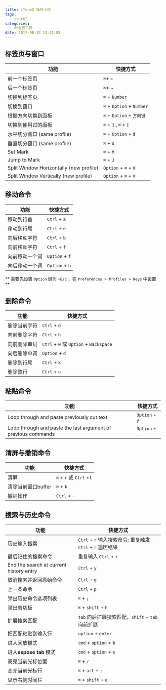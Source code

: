 ```yaml
---
title: iTerm2 操作小结
tags:
  - iterm2
categories:
  - 命令行工具
date: 2017-08-13 13:41:05
---
```



## 标签页与窗口

**功能** | **快捷方式**
-------- | --------
前一个标签页 | `⌘`+ `←`
后一个标签页 | `⌘`+ `→`
切换到标签页 | `⌘` + `Number`
切换到窗口 | `⌘` + `Option` + `Number`
根据方向切换到面板 | `⌘` + `Option` + `方向键`
切换到使用过的面板 | `⌘` + `]` , `⌘` + `[`
水平切分窗口 (same profile) | `⌘` + `Option` + `d`
垂直切分窗口 (same profile) | `⌘` + `d`
Set Mark | `⌘` + `M`
Jump to Mark | `⌘` + `J`
Split Window Horizontally (new profile) | `Option` + `⌘` + `H`
Split Window Vertically (new profile) | `Option` + `⌘` + `V`

## 移动命令

**功能** | **快捷方式**
-------- | --------
移动到行首 | `Ctrl` + `a`
移动到行尾 | `Ctrl` + `e`
向后移动字符 | `Ctrl` + `b`
向前移动字符 | `Ctrl` + `f`
向前移动一个词 | `Option` + `f`
向后移动一个词 | `Option` + `b`

** 需要先设置 `Option` 键为 `+Esc` ，在 `Preferences > Profiles > Keys` 中设置 **

## 删除命令

**功能** | **快捷方式**
-------- | --------
删除当前字符 | `Ctrl` + `d`
向前删除字符 | `Ctrl` + `h`
向前删除单词 | `Ctrl` + `w` 或 `Option` + `Backspace`
向后删除单词 | `Option` + `d`
删除到行尾 | `Ctrl` + `k`
删除整行 | `Ctrl` + `u`

## 粘贴命令

**功能** | **快捷方式**
-------- | --------
Loop through and paste previously cut text | `Option` + `y`
Loop through and paste the last argument of previous commands | `Option` + `.`

## 清屏与撤销命令

**功能** | **快捷方式**
-------- | --------
清屏 | `⌘` + `r` 或 `Ctrl` +`l`
清除当前窗口buffer | `⌘` + `k`
撤销操作 | `Ctrl` + `-`

## 搜索与历史命令

**功能** | **快捷方式**
-------- | --------
历史输入搜索 | `Ctrl` + `r` 输入搜索命令; 重复触发 `Ctrl` + `r` 遍历结果
最后记住的搜索命令 | 重复输入 `Ctrl` + `r`
End the search at current history entry  | `Ctrl` + `y`
取消搜索并返回原始命令 | `Ctrl` + `g`
上一条命令 | `Ctrl` + `p`
弹出历史命令选项列表 | `⌘` + `;`
弹出剪切板 | `⌘` + `shift` + `h`
扩展搜索匹配 | `tab` 向后扩展搜索匹配，`shift` + `tab`向前扩展
把匹配粘贴到输入行 | `option` + `enter`
进入回放模式 | `cmd` + `option` + `b`
进入**espose tab** 模式 | `cmd` + `option` + `e`
高亮当前光标位置 | `⌘` + `/`
高亮当前光标行 | `⌘` + `alt` + `;`
显示右侧时间栏 | `⌘` + `shift` + `e`


